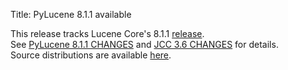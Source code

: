 Title: PyLucene 8.1.1 available

This release tracks Lucene Core's 8.1.1 <a href="https://lucene.apache.org/core/corenews.html">release</a>.<br/>
See <a href="https://svn.apache.org/repos/asf/lucene/pylucene/tags/pylucene_8_1_1/CHANGES">PyLucene 8.1.1 CHANGES</a> and <a href="https://svn.apache.org/repos/asf/lucene/pylucene/tags/pylucene_8_1_1/jcc/CHANGES">JCC 3.6 CHANGES</a> for details.<br/>
Source distributions are available <a href="https://www.apache.org/dyn/closer.lua/lucene/pylucene/">here</a>.<br/>


